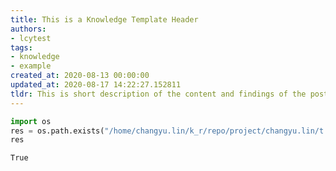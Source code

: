 ```yaml
---
title: This is a Knowledge Template Header
authors:
- lcytest
tags:
- knowledge
- example
created_at: 2020-08-13 00:00:00
updated_at: 2020-08-17 14:22:27.152811
tldr: This is short description of the content and findings of the post.
---
```


```python
import os
res = os.path.exists("/home/changyu.lin/k_r/repo/project/changyu.lin/t.ipynb.kp")
res
```




    True




```python

```